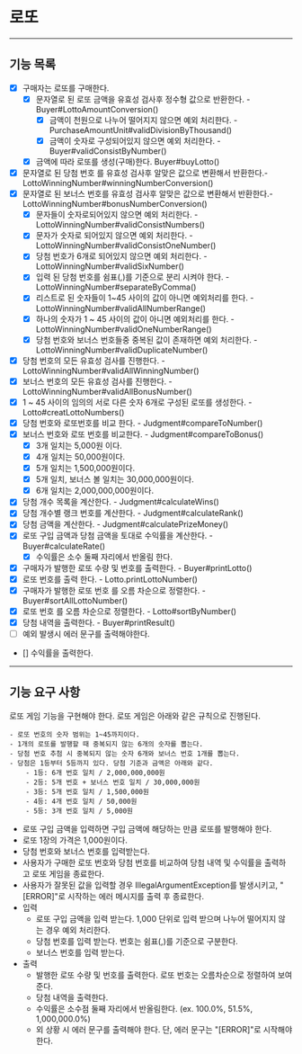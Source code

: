 # 로또
---
## 기능 목록 
- [x] 구매자는 로또를 구매한다.
    - [x] 문자열로 된 로또 금액을 유효성 검사후 정수형 값으로 반환한다. - Buyer#LottoAmountConversion()    
      - [x] 금액이 천원으로 나누어 떨어지지 않으면 예외 처리한다. - PurchaseAmountUnit#validDivisionByThousand()  
      - [x] 금액이 숫자로 구성되어있지 않으면 예외 처리한다. - Buyer#validConsistByNumber()  
    - [x] 금액에 따라 로또를 생성(구매)한다. Buyer#buyLotto()
- [x] 문자열로 된 당첨 번호 를 유효성 검사후 알맞은 값으로 변환해서 반환한다.- LottoWinningNumber#winningNumberConversion()  
- [x] 문자열로 된 보너스 번호를 유효성 검사후 알맞은 값으로 변환해서 반환한다.- LottoWinningNumber#bonusNumberConversion()  
    - [x] 문자들이 숫자로되어있지 않으면 예외 처리한다. - LottoWinningNumber#validConsistNumbers()    
    - [x] 문자가 숫자로 되어있지 않으면 예외 처리한다. - LottoWinningNumber#validConsistOneNumber()
    - [x] 당첨 번호가 6개로 되어있지 않으면 예외 처리한다. - LottoWinningNumber#validSixNumber()    
    - [x] 입력 된 당첨 번호를 쉼표(,)를 기준으로 분리 시켜야 한다. - LottoWinningNumber#separateByComma()    
    - [x] 리스트로 된 숫자들이 1~45 사이의 값이 아니면 예외처리를 한다. - LottoWinningNumber#validAllNumberRange()  
    - [x] 하나의 숫자가 1 ~ 45 사이의 값이 아니면 예외처리를 한다. - LottoWinningNumber#validOneNumberRange()
    - [x] 당첨 번호와 보너스 번호들중 중복된 값이 존재하면 예외 처리한다. - LottoWinningNumber#validDuplicateNumber()
- [x] 당첨 번호의 모든 유효성 검사를 진행한다. - LottoWinningNumber#validAllWinningNumber()
- [x] 보너스 번호의 모든 유효성 검사를 진행한다. - LottoWinningNumber#validAllBonusNumber()
- [x]  1 ~ 45 사이의 임의의 서로 다른 숫자 6개로 구성된 로또를 생성한다. - Lotto#creatLottoNumbers()  
- [x] 당첨 번호와 로또번호를 비교 한다. - Judgment#compareToNumber() 
- [x] 보너스 번호와 로또 번호를 비교한다. - Judgment#compareToBonus()
  - [x] 3개 일치는 5,000원 이다.  
  - [x] 4개 일치는 50,000원이다.  
  - [x] 5개 일치는 1,500,000원이다.  
  - [x] 5개 일치, 보너스 볼 일치는 30,000,000원이다.  
  - [x] 6개 일치는 2,000,000,000원이다.  
- [x] 당첨 개수 목록을 계산한다. - Judgment#calculateWins() 
- [x] 당첨 개수별 랭크 번호를 계산한다. - Judgment#calculateRank()
- [x] 당첨 금액을 계산한다. - Judgment#calculatePrizeMoney() 
- [x] 로또 구입 금액과 당첨 금액을 토대로 수익률을 계산한다. - Buyer#calculateRate()  
  - [x] 수익률은 소수 둘째 자리에서 반올림 한다. 
- [x] 구매자가 발행한 로또 수량 및 번호를 출력한다. - Buyer#printLotto()  
- [x] 로또 번호를 출력 한다. - Lotto.printLottoNumber()
- [x] 구매자가 발행한 로또 번호 를 오름 차순으로 정렬한다. - Buyer#sortAllLottoNumber()
- [x] 로또 번호 를 오름 차순으로 정렬한다. - Lotto#sortByNumber()
- [x] 당첨 내역을 출력한다. - Buyer#printResult()
- [ ] 예외 발생시 에러 문구를 출력해야한다.
- [] 수익률을 출력한다.
---
## 기능 요구 사항
로또 게임 기능을 구현해야 한다. 로또 게임은 아래와 같은 규칙으로 진행된다.
```
- 로또 번호의 숫자 범위는 1~45까지이다.
- 1개의 로또를 발행할 때 중복되지 않는 6개의 숫자를 뽑는다.
- 당첨 번호 추첨 시 중복되지 않는 숫자 6개와 보너스 번호 1개를 뽑는다.
- 당첨은 1등부터 5등까지 있다. 당첨 기준과 금액은 아래와 같다.
    - 1등: 6개 번호 일치 / 2,000,000,000원
    - 2등: 5개 번호 + 보너스 번호 일치 / 30,000,000원
    - 3등: 5개 번호 일치 / 1,500,000원
    - 4등: 4개 번호 일치 / 50,000원
    - 5등: 3개 번호 일치 / 5,000원
```
- 로또 구입 금액을 입력하면 구입 금액에 해당하는 만큼 로또를 발행해야 한다.  
- 로또 1장의 가격은 1,000원이다.  
- 당첨 번호와 보너스 번호를 입력받는다.   
- 사용자가 구매한 로또 번호와 당첨 번호를 비교하여 당첨 내역 및 수익률을 출력하고 로또 게임을 종료한다.  
- 사용자가 잘못된 값을 입력할 경우 IllegalArgumentException를 발생시키고, "[ERROR]"로 시작하는 에러 메시지를 출력 후 종료한다.  
- 입력
  - 로또 구입 금액을 입력 받는다. 1,000 단위로 입력 받으며 나누어 떨어지지 않는 경우 예외 처리한다.
  - 당첨 번호를 입력 받는다. 번호는 쉼표(,)를 기준으로 구분한다.  
  - 보너스 번호를 입력 받는다.  
- 출력
  - 발행한 로또 수량 및 번호를 출력한다. 로또 번호는 오름차순으로 정렬하여 보여준다.  
  - 당첨 내역을 출력한다.  
  - 수익률은 소수점 둘째 자리에서 반올림한다. (ex. 100.0%, 51.5%, 1,000,000.0%)  
  - 외 상황 시 에러 문구를 출력해야 한다. 단, 에러 문구는 "[ERROR]"로 시작해야 한다.  